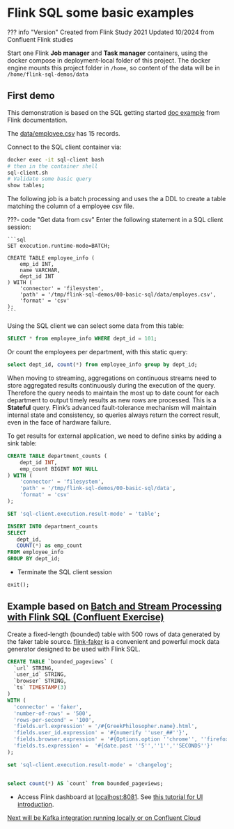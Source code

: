 # Flink SQL some basic examples

??? info "Version"
    Created from Flink Study 2021 
    Updated 10/2024 from Confluent Flink studies

Start one Flink **Job manager** and **Task manager** containers, using the docker compose in deployment-local folder of this project. The docker engine mounts this project folder in `/home`, so content of the data will be in `/home/flink-sql-demos/data` 

## First demo 

This demonstration is based on the SQL getting started [doc example](https://nightlies.apache.org/flink/flink-docs-release-1.20/docs/dev/table/sql/gettingstarted/) from Flink documentation.

The [data/employee.csv](https://github.com/jbcodeforce/flink-studies/blob/master/flink-sql/00-basic-sql/data/employes.csv) has 15 records.

Connect to the SQL client container via:

```sh
docker exec -it sql-client bash
# then in the container shell
sql-client.sh
# Validate some basic query
show tables;
```

The following job is a batch processing and uses the a DDL to create a table matching the column of a employee csv file. 

???- code "Get data from csv"
    Enter the following statement in a SQL client session:

    ```sql
    SET execution.runtime-mode=BATCH;

    CREATE TABLE employee_info (
        emp_id INT,
        name VARCHAR,
        dept_id INT
    ) WITH ( 
        'connector' = 'filesystem',
        'path' = '/tmp/flink-sql-demos/00-basic-sql/data/employes.csv',
        'format' = 'csv'
    );
    ```

Using the SQL client we can select some data from this table: 

```sql
SELECT * from employee_info WHERE dept_id = 101;
```

Or count the employees per department, with this static query:

```sql
select dept_id, count(*) from employee_info group by dept_id;
```

When moving to streaming, aggregations on continuous streams need to store aggregated results continuously during the execution of the query. Therefore the query needs to maintain the most up to date count for each department to output timely results as new rows are processed. This is a **Stateful** query.  Flink’s advanced fault-tolerance mechanism will maintain internal state and consistency, so queries always return the correct result, even in the face of hardware failure.

To get results for external application, we need to define sinks by adding a sink table:

```sql
CREATE TABLE department_counts (
    dept_id INT,
    emp_count BIGINT NOT NULL
) WITH ( 
    'connector' = 'filesystem',
    'path' = '/tmp/flink-sql-demos/00-basic-sql/data',
    'format' = 'csv'
);
```

```sql
SET 'sql-client.execution.result-mode' = 'table';
```

```sql
INSERT INTO department_counts
SELECT 
   dept_id,
   COUNT(*) as emp_count 
FROM employee_info
GROUP BY dept_id;
```

* Terminate the SQL client session

```sql
exit();
```


## Example based on [Batch and Stream Processing with Flink SQL (Confluent Exercise)](https://developer.confluent.io/courses/apache-flink/stream-processing-exercise/)

Create a fixed-length (bounded) table with 500 rows of data generated by the faker table source. [flink-faker](https://github.com/knaufk/flink-faker) is a convenient and powerful mock data generator designed to be used with Flink SQL.

```sql
CREATE TABLE `bounded_pageviews` (
  `url` STRING,
  `user_id` STRING,
  `browser` STRING,
  `ts` TIMESTAMP(3)
)
WITH (
  'connector' = 'faker',
  'number-of-rows' = '500',
  'rows-per-second' = '100',
  'fields.url.expression' = '/#{GreekPhilosopher.name}.html',
  'fields.user_id.expression' = '#{numerify ''user_##''}',
  'fields.browser.expression' = '#{Options.option ''chrome'', ''firefox'', ''safari'')}',
  'fields.ts.expression' =  '#{date.past ''5'',''1'',''SECONDS''}'
);
```

```sql
set 'sql-client.execution.result-mode' = 'changelog';


select count(*) AS `count` from bounded_pageviews;
```

* Access Flink dashboard at [localhost:8081](http://localhost:8081/). See [this tutorial for UI introduction](https://developer.confluent.io/courses/apache-flink/web-ui-exercise/).

[Next will be Kafka integration running locally or on Confluent Cloud](../01-confluent-kafka-local-flink/README.md)